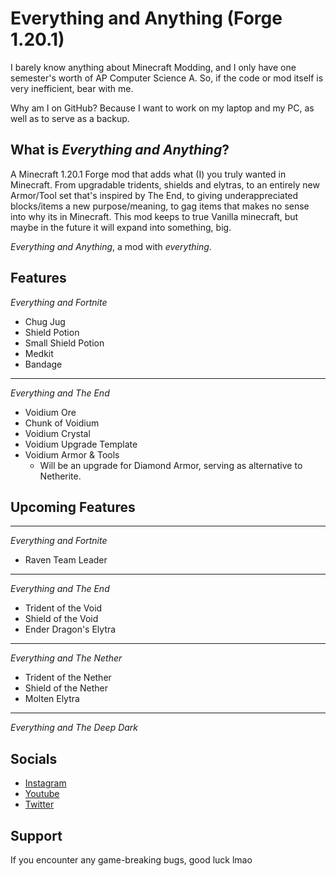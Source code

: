 # Everything and Anything (Forge 1.20.1)

I barely know anything about Minecraft Modding, and I only have
one semester's worth of AP Computer Science A. So, if the code or mod 
itself is very inefficient, bear with me.

Why am I on GitHub? Because I want to work on my laptop and my PC, as well as to serve 
as a backup.

## What is _Everything and Anything_?

A Minecraft 1.20.1 Forge mod that adds what (I) you truly wanted in Minecraft. From
upgradable tridents, shields and elytras, to an entirely new Armor/Tool set 
that's inspired by The End, to giving underappreciated blocks/items a new 
purpose/meaning, to gag items that makes no sense into why its in Minecraft.
This mod keeps to true Vanilla minecraft, but maybe in the future it will expand
into something, big. 

_Everything and Anything_, a mod with _everything_.

## Features
_Everything and Fortnite_
- Chug Jug
- Shield Potion
- Small Shield Potion
- Medkit
- Bandage

- --
_Everything and The End_
- Voidium Ore
- Chunk of Voidium
- Voidium Crystal
- Voidium Upgrade Template
- Voidium Armor & Tools
  - Will be an upgrade for Diamond Armor, serving as alternative to Netherite.

## Upcoming Features
- --
_Everything and Fortnite_
- Raven Team Leader

- --
_Everything and The End_
- Trident of the Void
- Shield of the Void
- Ender Dragon's Elytra

- --
_Everything and The Nether_
- Trident of the Nether
- Shield of the Nether
- Molten Elytra

- --
_Everything and The Deep Dark_

## Socials
- [Instagram](https://www.instagram.com/ehann.h/)
- [Youtube](https://www.youtube.com/@ehann.n)
- [Twitter](https://twitter.com/ehannhq)

## Support
If you encounter any game-breaking bugs, good luck lmao